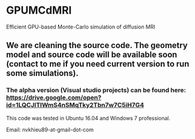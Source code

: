# GPUMCdMRI
Efficient GPU-based Monte-Carlo simulation of diffusion MRI

## We are cleaning the source code. The geometry model and source code will be available soon (contact to me if you need current version to run some simulations).

### The alpha version (Visual studio projects) can be found here: https://drive.google.com/open?id=1LQCJITIWmS4nSMqTky2Tbn7w7C5iH7G4

This code was tested in Ubuntu 16.04 and Windows 7 professional.

Email: nvkhieu89-at-gmail-dot-com
